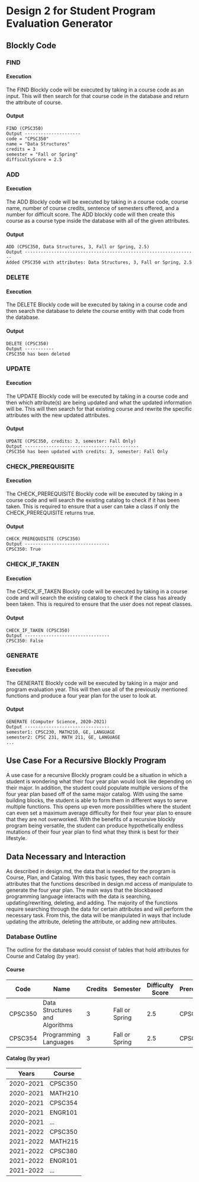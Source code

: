 
# Design 2 for Student Program Evaluation Generator 

## Blockly Code

### FIND

#### Execution
The FIND Blockly code will be executed by taking in a course code as an input. This will then search for that course code in the database and return the attribute of course.

#### Output
```dsl
FIND (CPSC350)
Output ---------------------
code = "CPSC350"
name = "Data Structures"
credits = 3
semester = "Fall or Spring"
difficultyScore = 2.5
```

### ADD

#### Execution
The ADD Blockly code will be executed by taking in a course code, course name, number of course credits, sentence of semesters offered, and a number for difficult score. The ADD blockly code will then create this course as a course type inside the database with all of the given attributes.

#### Output
```dsl
ADD (CPSC350, Data Structures, 3, Fall or Spring, 2.5)
Output -----------------------------------------------------------------
Added CPSC350 with attributes: Data Structures, 3, Fall or Spring, 2.5
```

### DELETE

#### Execution
The DELETE Blockly code will be executed by taking in a course code and then search the database to delete the course entitiy with that code from the database. 

#### Output
```dsl
DELETE (CPSC350)
Output -----------
CPSC350 has been deleted
```

### UPDATE

#### Execution
The UPDATE Blockly code will be executed by taking in a course code and then which attribute(s) are being updated and what the updated information will be. This will then search for that existing course and rewrite the specific attributes with the new updated attributes.

#### Output
```dsl
UPDATE (CPSC350, credits: 3, semester: Fall Only)
Output -------------------------------------------
CPSC350 has been updated with credits: 3, semester: Fall Only
```

### CHECK_PREREQUISITE

#### Execution
The CHECK_PREREQUISITE Blockly code will be executed by taking in a course code and will search the existing catalog to check if it has been taken. This is required to ensure that a user can take a class if only the CHECK_PREREQUISITE returns true.

#### Output
```dsl
CHECK_PREREQUISITE (CPSC350)
Output --------------------------------
CPSC350: True
```

### CHECK_IF_TAKEN

#### Execution
The CHECK_IF_TAKEN Blockly code will be executed by taking in a course code and will search the existing catalog to check if the class has already been taken. This is required to ensure that the user does not repeat classes.

#### Output
```dsl
CHECK_IF_TAKEN (CPSC350)
Output --------------------------------
CPSC350: False
```

### GENERATE

#### Execution
The GENERATE Blockly code will be executed by taking in a major and program evaluation year. This will then use all of the previously mentioned functions and produce a four year plan for the user to look at.

#### Output
```dsl
GENERATE (Computer Science, 2020-2021)
Output --------------------------------
semester1: CPSC230, MATH210, GE, LANGUAGE
semester2: CPSC 231, MATH 211, GE, LANGUAGE
...
```

## Use Case For a Recursive Blockly Program
A use case for a recursive Blockly program could be a situation in which a student is wondering what their four year plan would look like depending on their major. In addition, the student could populate multiple versions of the four year plan based off of the same major catalog. With using the same building blocks, the student is able to form them in different ways to serve multiple functions. This opens up even more possibilities where the student can even set a maximum average difficulty for their four year plan to ensure that they are not overworked. With the benefits of a recursive blockly program being versatile, the student can produce hypothetically endless mutations of their four year plan to find what they think is best for their lifestyle. 

## Data Necessary and Interaction
As described in design.md, the data that is needed for the program is Course, Plan, and Catalog. With this basic types, they each contain attributes that the functions described in design.md access of manipulate to generate the four year plan. The main ways that the blockbased programming language interacts with the data is searching, updating/rewriting, deleting, and adding. The majority of the functions require searching through the data for certain attributes and will perform the necessary task. From this, the data will be manipulated in ways that include updating the attribute, deleting the attribute, or adding new attributes.

### Database Outline
The outline for the database would consist of tables that hold attributes for Course and Catalog (by year).

#### Course
| Code      | Name                            | Credits   | Semester        | Difficulty Score  | Prerequisites |
| --------- | ------------------------------- | --------- | --------------- | ----------------- | ------------- |
| CPSC350   | Data Structures and Algorithms  | 3         | Fall or Spring  | 2.5               | CPSC 231      |
| CPSC354   | Programming Languages           | 3         | Fall or Spring  | 2.5               | CPSC 350      |

#### Catalog (by year)
| Years       | Course  |
| ----------- | ------- |
| 2020-2021   | CPSC350 |
| 2020-2021   | MATH210 |
| 2020-2021   | CPSC354 |
| 2020-2021   | ENGR101 |
| 2020-2021   | ...     |
| 2021-2022   | CPSC350 |
| 2021-2022   | MATH215 |
| 2021-2022   | CPSC380 |
| 2021-2022   | ENGR101 |
| 2021-2022   | ...     |
